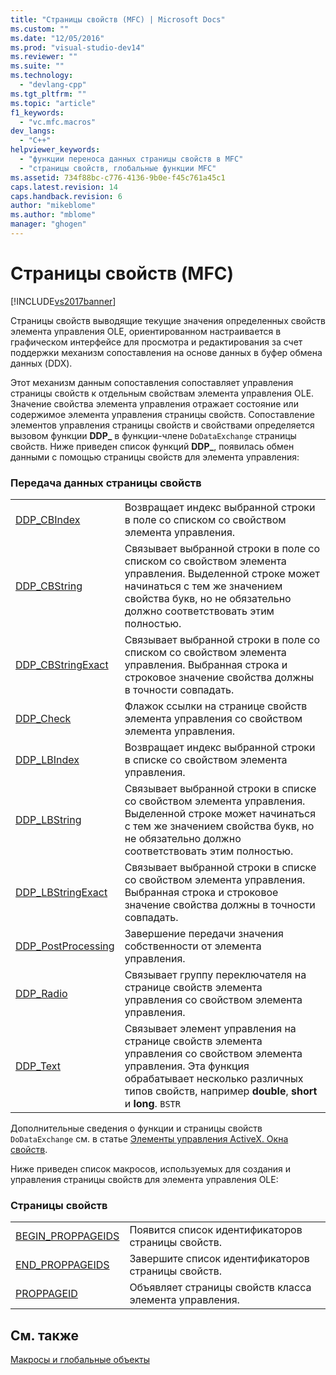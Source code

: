 ```yaml
---
title: "Страницы свойств (MFC) | Microsoft Docs"
ms.custom: ""
ms.date: "12/05/2016"
ms.prod: "visual-studio-dev14"
ms.reviewer: ""
ms.suite: ""
ms.technology: 
  - "devlang-cpp"
ms.tgt_pltfrm: ""
ms.topic: "article"
f1_keywords: 
  - "vc.mfc.macros"
dev_langs: 
  - "C++"
helpviewer_keywords: 
  - "функции переноса данных страницы свойств в MFC"
  - "страницы свойств, глобальные функции MFC"
ms.assetid: 734f88bc-c776-4136-9b0e-f45c761a45c1
caps.latest.revision: 14
caps.handback.revision: 6
author: "mikeblome"
ms.author: "mblome"
manager: "ghogen"
---
```

# Страницы свойств (MFC)
[!INCLUDE[vs2017banner](../../assembler/inline/includes/vs2017banner.md)]

Страницы свойств выводящие текущие значения определенных свойств элемента управления OLE, ориентированном настраивается в графическом интерфейсе для просмотра и редактирования за счет поддержки механизм сопоставления на основе данных в буфер обмена данных \(DDX\).  
  
 Этот механизм данным сопоставления сопоставляет управления страницы свойств к отдельным свойствам элемента управления OLE.  Значение свойства элемента управления отражает состояние или содержимое элемента управления страницы свойств.  Сопоставление элементов управления страницы свойств и свойствами определяется вызовом функции **DDP\_** в функции\-члене `DoDataExchange` страницы свойств.  Ниже приведен список функций **DDP\_**, появилась обмен данными с помощью страницы свойств для элемента управления:  
  
### Передача данных страницы свойств  
  
|||  
|-|-|  
|[DDP\_CBIndex](../Topic/DDP_CBIndex.md)|Возвращает индекс выбранной строки в поле со списком со свойством элемента управления.|  
|[DDP\_CBString](../Topic/DDP_CBString.md)|Связывает выбранной строки в поле со списком со свойством элемента управления.  Выделенной строке может начинаться с тем же значением свойства букв, но не обязательно должно соответствовать этим полностью.|  
|[DDP\_CBStringExact](../Topic/DDP_CBStringExact.md)|Связывает выбранной строки в поле со списком со свойством элемента управления.  Выбранная строка и строковое значение свойства должны в точности совпадать.|  
|[DDP\_Check](../Topic/DDP_Check.md)|Флажок ссылки на странице свойств элемента управления со свойством элемента управления.|  
|[DDP\_LBIndex](../Topic/DDP_LBIndex.md)|Возвращает индекс выбранной строки в списке со свойством элемента управления.|  
|[DDP\_LBString](../Topic/DDP_LBString.md)|Связывает выбранной строки в списке со свойством элемента управления.  Выделенной строке может начинаться с тем же значением свойства букв, но не обязательно должно соответствовать этим полностью.|  
|[DDP\_LBStringExact](../Topic/DDP_LBStringExact.md)|Связывает выбранной строки в списке со свойством элемента управления.  Выбранная строка и строковое значение свойства должны в точности совпадать.|  
|[DDP\_PostProcessing](../Topic/DDP_PostProcessing.md)|Завершение передачи значения собственности от элемента управления.|  
|[DDP\_Radio](../Topic/DDP_Radio.md)|Связывает группу переключателя на странице свойств элемента управления со свойством элемента управления.|  
|[DDP\_Text](../Topic/DDP_Text.md)|Связывает элемент управления на странице свойств элемента управления со свойством элемента управления.  Эта функция обрабатывает несколько различных типов свойств, например **double**, **short** и **long**. `BSTR`|  
  
 Дополнительные сведения о функции и страницы свойств `DoDataExchange` см. в статье [Элементы управления ActiveX. Окна свойств](../../mfc/mfc-activex-controls-property-pages.md).  
  
 Ниже приведен список макросов, используемых для создания и управления страницы свойств для элемента управления OLE:  
  
### Страницы свойств  
  
|||  
|-|-|  
|[BEGIN\_PROPPAGEIDS](../Topic/BEGIN_PROPPAGEIDS.md)|Появится список идентификаторов страницы свойств.|  
|[END\_PROPPAGEIDS](../Topic/END_PROPPAGEIDS.md)|Завершите список идентификаторов страницы свойств.|  
|[PROPPAGEID](../Topic/PROPPAGEID.md)|Объявляет страницы свойств класса элемента управления.|  
  
## См. также  
 [Макросы и глобальные объекты](../../mfc/reference/mfc-macros-and-globals.md)